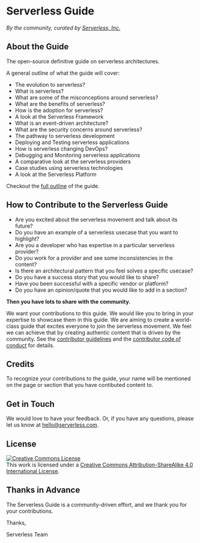 # Serverless Guide

*By the community, curated by [Serverless, Inc.](https://serverless.com/)*

## About the Guide

The open-source definitive guide on serverless architectures.

A general outline of what the guide will cover:

* The evolution to serverless?
* What is serverless?
* What are some of the misconceptions around serverless?
* What are the benefits of serverless?
* How is the adoption for serverless?
* A look at the Serverless Framework
* What is an event-driven architecture?
* What are the security concerns around serverless?
* The pathway to serverless development
* Deploying and Testing serverless applications
* How is serverless changing DevOps?
* Debugging and Monitoring serverless applications
* A comparative look at the serverless providers
* Case studies using serverless technologies
* A look at the Serverless Platform

Checkout the [full outline](./source/README.md) of the guide. 

## How to Contribute to the Serverless Guide

- Are you excited about the serverless movement and talk about its future?
- Do you have an example of a serverless usecase that you want to highlight?
- Are you a developer who has expertise in a particular serverless provider?
- Do you work for a provider and see some inconsistencies in the content?
- Is there an architectural pattern that you feel solves a specific usecase?
- Do you have a success story that you would like to share?
- Have you been successful with a specific vendor or platform?
- Do you have an opinion/quote that you would like to add in a section?

**Then you have lots to share with the community.**

We want your contributions to this guide. We would like you to bring in your expertise to showcase them in this guide. We are aiming to create a world-class guide that excites everyone to join the serverless movement. We feel we can achieve that by creating authentic content that is driven by the community. See the [contributor guidelines](./CONTRIBUTING.md) and the [contributor code of conduct](./CODE_OF_CONDUCT.md) for details. 

## Credits

To recognize your contributions to the guide, your name will be mentioned on the page or section that you have contibuted content to.

## Get in Touch

We would love to have your feedback. Or, if you have any questions, please let us know at hello@serverless.com.

## License

<a rel="license" href="http://creativecommons.org/licenses/by-sa/4.0/"><img alt="Creative Commons License" style="border-width:0" src="https://i.creativecommons.org/l/by-sa/4.0/88x31.png" /></a><br />This work is licensed under a <a rel="license" href="http://creativecommons.org/licenses/by-sa/4.0/">Creative Commons Attribution-ShareAlike 4.0 International License</a>.

## Thanks in Advance

The Serverless Guide is a community-driven effort, and we thank you for your contributions.

Thanks, 

Serverless Team